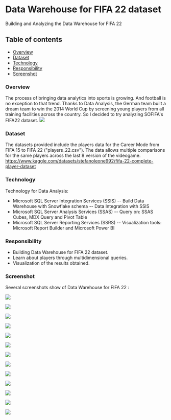# Data Warehouse for FIFA 22 dataset

Building and Analyzing the Data Warehouse for FIFA 22

## Table of contents
  - [Overview](#overview)
  - [Dataset](#dataset)
  - [Technology](#technology)
  - [Responsibility](#responsibility)
  - [Screenshot](#screenshot)

### Overview

The process of bringing data analytics into sports is growing. And football is no exception to that trend. Thanks to Data Analysis, the German team built a dream team to win the 2014 World Cup by screening young players from all training facilities across the country. So I decided to try analyzing SOFIFA's FIFA22 dataset.
![](https://github.com/Bachos0605/Building-and-Analyzing-the-Data-Warehouse-for-FIFA-22/blob/main/Image/FIFA%2022.jpg)

### Dataset

The datasets provided include the players data for the Career Mode from FIFA 15 to FIFA 22 ("players_22.csv"). The data allows multiple comparisons for the same players across the last 8 version of the videogame.
https://www.kaggle.com/datasets/stefanoleone992/fifa-22-complete-player-dataset

### Technology

Technology for Data Analysis:

- Microsoft SQL Server Integration Services (SSIS)
-- Build Data Warehouse with Snowflake schema
-- Data Integration with SSIS
- Microsoft SQL Server Analysis Services (SSAS)
-- Query on: SSAS Cubes, MDX Query and Pivot Table
- Microsoft SQL Server Reporting Services (SSRS)
-- Visualization tools: Microsoft Report Builder and Microsoft Power BI

### Responsibility

- Building Data Warehouse for FIFA 22 dataset.
- Learn about players through multidimensional queries.
- Visualization of the results obtained.

### Screenshot

Several screenshots show of Data Warehouse for FIFA 22 :

![](https://github.com/Bachos0605/Building-and-Analyzing-the-Data-Warehouse-for-FIFA-22/blob/main/Image/L%C6%B0%E1%BB%A3c%20%C4%91%E1%BB%93%20kho%20d%E1%BB%AF%20li%E1%BB%87u.png)

![](https://github.com/Bachos0605/Building-and-Analyzing-the-Data-Warehouse-for-FIFA-22/blob/main/Image/L%C6%B0%E1%BB%A3c%20%C4%91%E1%BB%93%20kho%20d%E1%BB%AF%20li%E1%BB%87u.png)

![](https://github.com/Bachos0605/Building-and-Analyzing-the-Data-Warehouse-for-FIFA-22/blob/main/Image/%C4%90%E1%BB%95%20d%E1%BB%AF%20li%E1%BB%87u%20v%C3%A0o%20b%E1%BA%A3ng%20DIM%20v2.png)

![](https://github.com/Bachos0605/Building-and-Analyzing-the-Data-Warehouse-for-FIFA-22/blob/main/Image/%C4%90%E1%BB%95%20d%E1%BB%AF%20li%E1%BB%87u%20v%C3%A0o%20b%E1%BA%A3ng%20FACT.png)

![](https://github.com/Bachos0605/Building-and-Analyzing-the-Data-Warehouse-for-FIFA-22/blob/main/Image/T%E1%BA%A1o%20measures%20SSAS.png)

![](https://github.com/Bachos0605/Building-and-Analyzing-the-Data-Warehouse-for-FIFA-22/blob/main/Image/Ph%C3%A2n%20t%C3%ADch%20d%E1%BB%AF%20li%E1%BB%87u%20b%E1%BA%B1ng%20MDX.png)

![](https://github.com/Bachos0605/Building-and-Analyzing-the-Data-Warehouse-for-FIFA-22/blob/main/Image/Ph%C3%A2n%20t%C3%ADch%20d%E1%BB%AF%20li%E1%BB%87u%20b%E1%BA%B1ng%20MDX%20v2.png)

![](https://github.com/Bachos0605/Building-and-Analyzing-the-Data-Warehouse-for-FIFA-22/blob/main/Image/Ph%C3%A2n%20t%C3%ADch%20d%E1%BB%AF%20li%E1%BB%87u%20b%E1%BA%B1ng%20MDX%20v3.png)

![](https://github.com/Bachos0605/Building-and-Analyzing-the-Data-Warehouse-for-FIFA-22/blob/main/Image/Ph%C3%A2n%20t%C3%ADch%20b%E1%BA%B1ng%20Pivot%20table.png)

![](https://github.com/Bachos0605/Building-and-Analyzing-the-Data-Warehouse-for-FIFA-22/blob/main/Image/Ph%C3%A2n%20t%C3%ADch%20b%E1%BA%B1ng%20Pivot%20table%20v2.png)

![](https://github.com/Bachos0605/Building-and-Analyzing-the-Data-Warehouse-for-FIFA-22/blob/main/Image/SSRS%20b%E1%BA%B1ng%20Report%20Builder.png)

![](https://github.com/Bachos0605/Building-and-Analyzing-the-Data-Warehouse-for-FIFA-22/blob/main/Image/SSRS%20b%E1%BA%B1ng%20Report%20Builder%20v2.png)

![](https://github.com/Bachos0605/Building-and-Analyzing-the-Data-Warehouse-for-FIFA-22/blob/main/Image/SSRS%20b%E1%BA%B1ng%20PowerBI.png)







